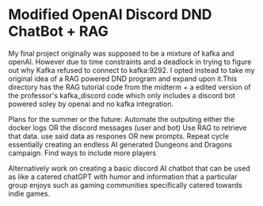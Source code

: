 # Modified OpenAI Discord DND ChatBot + RAG 

My final project originally was supposed to be a mixture of kafka and openAI. However due to time constraints and a deadlock in trying to figure out why Kafka refused to connect to kafka:9292. I opted instead to take my original idea of a RAG powered DND program and expand upon it.This directory has the RAG tutorial code from the midterm + a edited version of the professor's kafka_discord code which only includes a discord bot powered soley by openai and no kafka integration. 

Plans for the summer or the future: 
Automate the outputing either the docker logs OR the discord messages (user and bot)
Use RAG to retrieve that data. use said data as respones OR new prompts. 
Repeat cycle essentially creating an endless AI generated Dungeons and Dragons campaign. 
Find ways to include more players  

Alternatively work on creating a basic discord AI chatbot that can be used as like a catered chatGPT with humor and information that a particular group enjoys such as gaming communities specifically catered towards indie games. 
